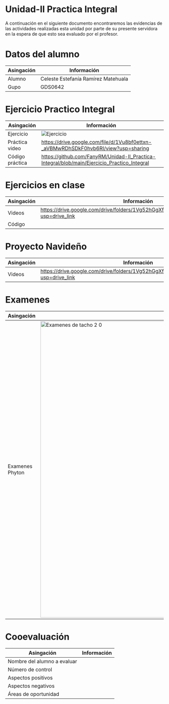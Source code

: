 # Unidad-II Practica Integral
A continuación en el siguiente documento encontraremos las evidencias de las actividades realizadas esta unidad por parte de su presente servidora en la espera de que esto sea evaluado por el profesor.


# Datos del alumno
| Asingación | Información |
|--|--|
| Alumno | Celeste Estefanía Ramírez Matehuala |
| Gupo | GDS0642 |


# Ejercicio Practico Integral
| Asingación | Información |
|--|--|
| Ejercicio | ![Ejercicio](https://github.com/user-attachments/assets/bcb5fd4c-8c51-45f7-84a8-1b106c80a211)|
| Práctica video | https://drive.google.com/file/d/1Vu8bf0ettxn-_aVBMwRDhSDkF0hvb6RI/view?usp=sharing |
| Código práctica | https://github.com/FanyRM/Unidad-II_Practica-Integral/blob/main/Ejercicio_Practico_Integral |


# Ejercicios en clase
| Asingación | Información |
|--|--|
| Videos | https://drive.google.com/drive/folders/1Vg52hGgXfoQ5zpYNFCtLAtxAqX_tDwXe?usp=drive_link |
| Código |  |


# Proyecto Navideño
| Asingación | Información |
|--|--|
| Videos | https://drive.google.com/drive/folders/1Vg52hGgXfoQ5zpYNFCtLAtxAqX_tDwXe?usp=drive_link |


# Examenes
| Asingación | Información |
|--|--|
| Examenes Phyton | <img width="942" alt="Examenes de tacho 2 0" src="https://github.com/user-attachments/assets/eec177b1-0733-42cc-a146-5cfaf695bdb0">|

# Cooevaluación
| Asingación | Información |
|--|--|
| Nombre del alumno  a evaluar | |
| Número de control | |
| Aspectos positivos ||
| Aspectos negativos ||
| Áreas de oportunidad ||

